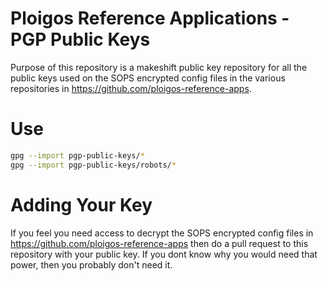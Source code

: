 # Ploigos Reference Applications - PGP Public Keys

Purpose of this repository is a makeshift public key repository for all the public keys
used on the SOPS encrypted config files in the various repositories in https://github.com/ploigos-reference-apps.

# Use

```bash
gpg --import pgp-public-keys/*
gpg --import pgp-public-keys/robots/*
```

# Adding Your Key

If you feel you need access to decrypt the SOPS encrypted config files in https://github.com/ploigos-reference-apps then do a pull request to this repository with your public key. If you dont know why you would need that power, then you probably don't need it.
